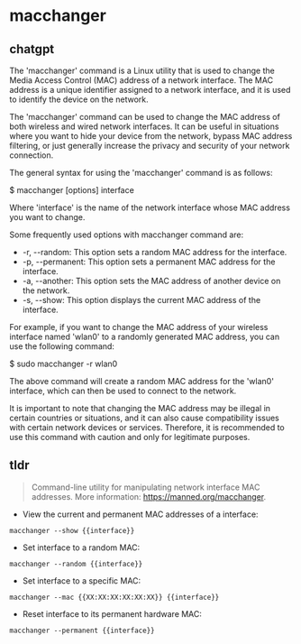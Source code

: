 # macchanger 
## chatgpt 
The 'macchanger' command is a Linux utility that is used to change the Media Access Control (MAC) address of a network interface. The MAC address is a unique identifier assigned to a network interface, and it is used to identify the device on the network.

The 'macchanger' command can be used to change the MAC address of both wireless and wired network interfaces. It can be useful in situations where you want to hide your device from the network, bypass MAC address filtering, or just generally increase the privacy and security of your network connection.

The general syntax for using the 'macchanger' command is as follows:

$ macchanger [options] interface

Where 'interface' is the name of the network interface whose MAC address you want to change.

Some frequently used options with macchanger command are:

- -r, --random: This option sets a random MAC address for the interface.
- -p, --permanent: This option sets a permanent MAC address for the interface.
- -a, --another: This option sets the MAC address of another device on the network.
- -s, --show: This option displays the current MAC address of the interface.

For example, if you want to change the MAC address of your wireless interface named 'wlan0' to a randomly generated MAC address, you can use the following command:

$ sudo macchanger -r wlan0

The above command will create a random MAC address for the 'wlan0' interface, which can then be used to connect to the network.

It is important to note that changing the MAC address may be illegal in certain countries or situations, and it can also cause compatibility issues with certain network devices or services. Therefore, it is recommended to use this command with caution and only for legitimate purposes. 

## tldr 
 
> Command-line utility for manipulating network interface MAC addresses.
> More information: <https://manned.org/macchanger>.

- View the current and permanent MAC addresses of a interface:

`macchanger --show {{interface}}`

- Set interface to a random MAC:

`macchanger --random {{interface}}`

- Set interface to a specific MAC:

`macchanger --mac {{XX:XX:XX:XX:XX:XX}} {{interface}}`

- Reset interface to its permanent hardware MAC:

`macchanger --permanent {{interface}}`
